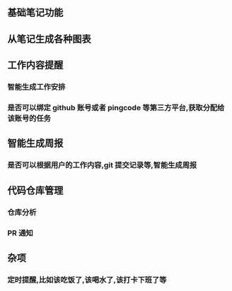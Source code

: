 ## 基础笔记功能

## 从笔记生成各种图表

## 工作内容提醒

### 智能生成工作安排

### 是否可以绑定 github 账号或者 pingcode 等第三方平台,获取分配给该账号的任务

## 智能生成周报

### 是否可以根据用户的工作内容,git 提交记录等,智能生成周报

## 代码仓库管理

### 仓库分析

### PR 通知

## 杂项

### 定时提醒,比如该吃饭了,该喝水了,该打卡下班了等

